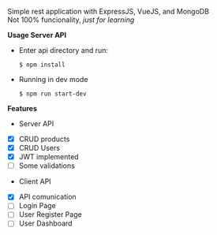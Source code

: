 Simple rest application with ExpressJS, VueJS, and MongoDB<br>
Not 100% funcionality, *just for learning*<br>

**Usage Server API**
* Enter api directory and run:<br>
    ```
    $ npm install
    ```
* Running in dev mode
    ```
    $ npm run start-dev
    ```

**Features**
* Server API
- [x] CRUD products
- [x] CRUD Users
- [x] JWT implemented
- [ ] Some validations

* Client API
- [x] API comunication
- [ ] Login Page
- [ ] User Register Page
- [ ] User Dashboard
